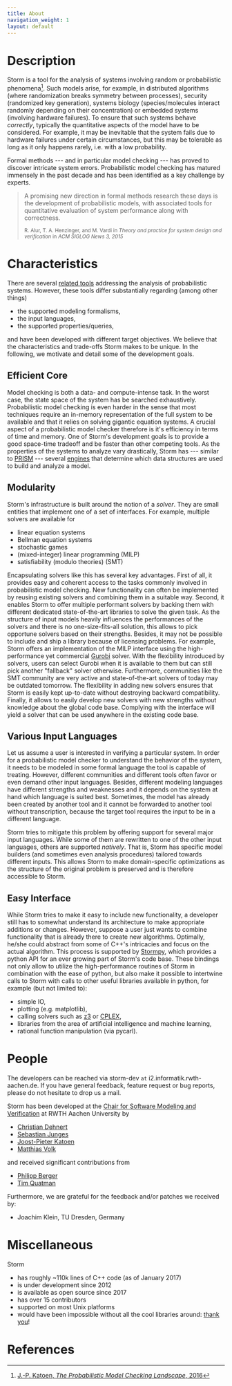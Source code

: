 ```yaml
---
title: About
navigation_weight: 1
layout: default
---
```


# Description

Storm is a tool for the analysis of systems involving random or probabilistic phenomena[^1]. Such models arise, for example, in distributed algorithms (where randomization breaks symmetry between processes), security (randomized key generation), systems biology (species/molecules interact randomly depending on their concentration) or embedded systems (involving hardware failures). To ensure that such systems behave *correctly*, typically the quantitative aspects of the model have to be considered. For example, it may be inevitable that the system fails due to hardware failures under certain circumstances, but this may be tolerable as long as it only happens rarely, i.e. with a low probability.

Formal methods --- and in particular model checking --- has proved to discover intricate system errors. Probabilistic model checking has matured immensely in the past decade and has been identified as a key challenge by experts.

<blockquote class="blockquote">
  <p>A promising new direction in formal methods research these days is the development of probabilistic models, with associated tools for quantitative evaluation of system performance along with correctness.</p>
  <small>R. Alur, T. A. Henzinger, and M. Vardi in <cite>Theory and practice for system design and verification</cite> in <cite>ACM SIGLOG News 3, 2015</cite></small>
</blockquote>

<!--
<blockquote class="blockquote">
<p>I conclude with a list of challenges for the future. [...], Probabilistic Model Checking, [...].</p>
<small>E. M. Clarke in <cite>The birth of model checking</cite> in <cite>25 years of model checking, volume 5000 of LNCS, 2008</cite></small>
</blockquote>
-->

# Characteristics

There are several [related tools](related-tools.html) addressing the analysis of probabilistic systems. However, these tools differ substantially regarding (among other things)

- the supported modeling formalisms,
- the input languages,
- the supported properties/queries,

and have been developed with different target objectives. We believe that the characteristics and trade-offs Storm makes to be unique. In the following, we motivate and detail some of the development goals.

## <i class="fa fa-tachometer" aria-hidden="true"></i> Efficient Core

Model checking is both a data- and compute-intense task. In the worst case, the state space of the system has be searched exhaustively. Probabilistic model checking is even harder in the sense that most techniques require an in-memory representation of the full system to be available and that it relies on solving gigantic equation systems. A crucial aspect of a probabilistic model checker therefore is it's efficiency in terms of time and memory. One of Storm's development goals is to provide a good space-time tradeoff and be faster than other competing tools. As the properties of the systems to analyze vary drastically, Storm has --- similar to [PRISM](related-tools.html) --- several [engines](documentation/engines.html) that determine which data structures are used to build and analyze a model.

## <i class="fa fa-cogs" aria-hidden="true"></i> Modularity

Storm's infrastructure is built around the notion of a *solver*. They are small entities that implement one of a set of interfaces. For example, multiple solvers are available for

- linear equation systems
- Bellman equation systems
- stochastic games
- (mixed-integer) linear programming (MILP)
- satisfiability (modulo theories) (SMT)

Encapsulating solvers like this has several key advantages. First of all, it provides easy and coherent access to the tasks commonly involved in probabilistic model checking. New functionality can often be implemented by reusing existing solvers and combining them in a suitable way. Second, it enables Storm to offer multiple performant solvers by backing them with different dedicated state-of-the-art libraries to solve the given task. As the structure of input models heavily influences the performances of the solvers and there is no one-size-fits-all solution, this allows to pick opportune solvers based on their strengths. Besides, it may not be possible to include and ship a library because of licensing problems. For example, Storm offers an implementation of the MILP interface using the high-performance yet commercial [Gurobi](www.gurobi.com) solver. With the flexibility introduced by solvers, users can select Gurobi when it is available to them but can still pick another "fallback" solver otherwise. Furthermore, communities like the SMT community are very active and state-of-the-art solvers of today may be outdated tomorrow. The flexibility in adding new solvers ensures that Storm is easily kept up-to-date without destroying backward compatibility. Finally, it allows to easily develop new solvers with new strengths without knowledge about the global code base. Complying with the interface will yield a solver that can be used anywhere in the existing code base.

## <i class="fa fa-language" aria-hidden="true"></i> Various Input Languages

Let us assume a user is interested in verifying a particular system. In order for a probabilistic model checker to understand the behavior of the system, it needs to be modeled in some formal language the tool is capable of treating. However, different communities and different tools often favor or even demand other input languages. Besides, different modeling languages have different strengths and weaknesses and it depends on the system at hand which language is suited best. Sometimes, the model has already been created by another tool and it cannot be forwarded to another tool without transcription, because the target tool requires the input to be in a different language.

Storm tries to mitigate this problem by offering support for several major input languages. While some of them are rewritten to one of the other input languages, others are supported *natively*. That is, Storm has specific model builders (and sometimes even analysis procedures) tailored towards different inputs. This allows Storm to make domain-specific optimizations as the structure of the original problem is preserved and is therefore accessible to Storm.

## <i class="icon-python"></i> Easy Interface

While Storm tries to make it easy to include new functionality, a developer still has to somewhat understand its architecture to make appropriate additions or changes. However, suppose a user just wants to combine functionality that is already there to create new algorithms. Optimally, he/she could abstract from some of C++'s intricacies and focus on the actual algorithm. This process is supported by [Stormpy](https://moves-rwth.github.io/stormpy/), which provides a python API for an ever growing part of Storm's code base. These bindings not only allow to utilize the high-performance routines of Storm in combination with the ease of python, but also make it possible to intertwine calls to Storm with calls to other useful libraries available in python, for example (but not limited to):

- simple IO,
- plotting (e.g. matplotlib),
- calling solvers such as [z3](https://github.com/Z3Prover/z3) or [CPLEX](https://www-01.ibm.com/software/commerce/optimization/cplex-optimizer/),
- libraries from the area of artificial intelligence and machine learning,
- rational function manipulation (via pycarl).

# People

The developers can be reached via storm-dev ```at``` i2.informatik.rwth-aachen.de. If you have general feedback, feature request or bug reports, please do not hesitate to drop us a mail.

Storm has been developed at the [Chair for Software Modeling and Verification](http://moves.rwth-aachen.de) at RWTH Aachen University by

- [Christian Dehnert](https://moves.rwth-aachen.de/people/dehnert/)
- [Sebastian Junges](https://moves.rwth-aachen.de/people/sebastian-junges/)
- [Joost-Pieter Katoen](https://moves.rwth-aachen.de/people/katoen/)
- [Matthias Volk](https://moves.rwth-aachen.de/people/volk/)

and received significant contributions from

- [Philipp Berger](https://moves.rwth-aachen.de/people/berger/)
- [Tim Quatman](https://moves.rwth-aachen.de/people/quatmann/)

Furthermore, we are grateful for the feedback and/or patches we received by:

- Joachim Klein, TU Dresden, Germany

# Miscellaneous

Storm

- has roughly ~110k lines of C++ code (as of January 2017)
- is under development since 2012
- is available as open source since 2017
- has over 15 contributors
- supported on most Unix platforms
- would have been impossible without all the cool libraries around: [thank you](thanks.html)!

# References

[^1]: [J.-P. Katoen, *The Probabilistic Model Checking Landscape*, 2016](http://www-i2.informatik.rwth-aachen.de/pub/index.php?type=download&pub_id=1296)

